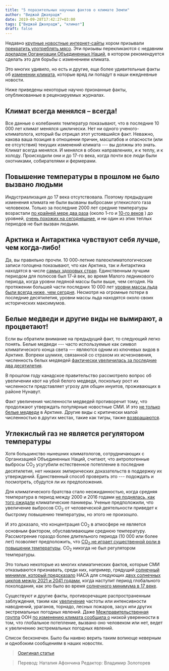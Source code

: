 ```yaml
---
title: "5 поразительных научных фактов о климате Земли"
author: "Виджай Джаярадж"
date: 2019-09-28T17:42:27+03:00
tags: ["Виджай Джаярадж", "климат"]
draft: false
---
```


Недавно [крупные новостные интернет-сайты](https://translate.google.com/translate?hl=ru&prev=_t&sl=auto&tl=ru&u=https://www.bbc.com/news/science-environment-49238749) хором призывали [прекратить употреблять мясо](https://translate.google.com/translate?hl=ru&prev=_t&sl=auto&tl=ru&u=https://edition.cnn.com/2019/08/08/world/ipcc-report-land-climate-crisis-sci-intl/index.html). Эти призывы перекликаются с недавним [докладом Организации Объединенных Наций](https://translate.google.com/translate?hl=ru&prev=_t&sl=auto&tl=ru&u=https://www.ipcc.ch/srccl-report-download-page/), в котором рекомендуется сделать это для борьбы с изменением климата.

Это многих удивило, но есть и другие, еще более удивительные факты об [изменении климата](https://translate.google.com/translate?hl=ru&prev=_t&sl=auto&tl=ru&u=https://fee.org/learning-center/issues/climate-change/how-the-profit-motive-can-help-fight-climate-change/), которые вряд ли попадут  в наши ежедневные новости.

Ниже приведены некоторые научно признанные факты, опубликованные в рецензируемых журналах.

## Климат всегда менялся – всегда!

Все данные о колебаниях температур показывают, что в последние 10 000 лет климат менялся циклически. Нет ни одного ученого-климатолога, который бы отрицал этот устоявшийся факт. Неважно, какова ваша позиция в отношении причин, масштабов и опасности (или ее отсутствия) текущих изменений климата --- вы должны это знать. Климат всегда менялся. И менялся в обоих направлениях, и к теплу, и к холоду. Происходили они и до 17-го века, когда почти все люди были охотниками, собирателями и фермерами.

## Повышение температуры в прошлом не было вызвано людьми

Индустриализация до 17 века отсутствовала. Поэтому предыдущие изменения климата не были вызваны выбросами углекислого газа человеком. Только за последние 2000 лет средние температуры возрастали [по крайней мере два раза](https://translate.google.com/translate?hl=ru&prev=_t&sl=auto&tl=ru&u=https://agbjarn.blog.is/users/fa/agbjarn/files/ljungquist-temp-reconstruction-2000-years.pdf) (около 1-го и [10-го веков](https://translate.google.com/translate?hl=ru&prev=_t&sl=auto&tl=ru&u=https://wattsupwiththat.com/2013/04/11/evidence-for-a-global-medieval-warm-period/) ) до уровней, [очень похожих на сегодняшние](#sthash.J5s6KM7i.e4RvvQbi.dpbs), и ни один из этих теплых периодов не был вызван людьми.

## Арктика и Антарктика чувствуют себя лучше, чем когда-либо!

Да, вы правильно прочли. 10 000-летние палеоклиматологические записи голоцена показывают, что как Арктика, так и Антарктика находятся в числе [самых здоровых стран](https://onlinelibrary.wiley.com/doi/abs/10.1002/jqs.2929). Единственным лучшим периодом для полюсов был 17-й век, во время Малого ледникового периода, когда уровни ледяной массы были выше, чем сегодня. На протяжении большей части последних 10 000 лет [уровни массы льда были всегда ниже, чем сегодня](https://i2.wp.com/notrickszone.com/wp-content/uploads/2017/03/Arctic-Sea-Ice-Holocene-Stein-17.jpg). Несмотря на огромные потери в последние десятилетия, уровни массы льда находятся около своих исторических максимумов.

## Белые медведи и другие виды не вымирают, а процветают!

Если вы обратили внимание на предыдущий факт, то следующий легко понять. Белые медведи --- часто используемые как символ климатического конца света --- являются одним из ключевых видов в Арктике. Вопреки шумихе, связанной со страхом их исчезновения, численность белых медведей [фактически увеличилась за последние два десятилетия](https://translate.google.com/translate?hl=ru&prev=_t&sl=auto&tl=ru&u=https://www.thegwpf.org/content/uploads/2014/08/healthy-polarbears.pdf).

В прошлом году канадское правительство рассмотрело вопрос об увеличении квот на убой белого медведя, поскольку рост их численности представляет угрозу для общин инуитов, проживающих в районе Нунавут.

Факт увеличения численности медведей противоречит тому, что продолжают утверждать  популярные новостные СМИ. И это [не только белые медведи](https://translate.google.com/translate?hl=ru&prev=_t&sl=auto&tl=ru&u=https://www.cnsnews.com/commentary/vijay-jayaraj/adapt-change-or-just-swim-why-fish-will-not-face-climate-apocalypse) в Арктике. Другие виды с критически малой численностью в других местах, такие как тигры, также [возвращаются](https://translate.google.com/translate?hl=ru&prev=_t&sl=auto&tl=ru&u=https://patriotpost.us/opinion/64677-as-tiger-numbers-soar-indian-prime-minister-bats-for-economic-development).

## Углекислый газ не является регулятором температуры

Хотя большинство нынешних климатологов, сотрудничающих с Организацией Объединенных Наций, считают, что антропогенные выбросы CO<sub>2</sub> усугубили естественное потепление в последние десятилетия, нет никаких эмпирических доказательств в поддержку их утверждений. Единственный способ проверить это --- подождать и посмотреть, сбудутся ли их предположения.

Для климатического братства стало неожиданностью, когда средняя температура в период между 2000 и 2016 годами [не поднялась, как того ожидали](https://www.nature.com/articles/nclimate2938.epdf?referrer_access_token=rO_LAj7Squh3f_qt6natqdRgN0jAjWel9jnR3ZoTv0OqExA1EwYluYLwiaayT9ble9FcNagQ1ss5L1V0KiWd-xzbFQjp8p3e-nUsgU7jNuUykRRWZpgMltUfROWf3xSKeGSSY7TvMiWdaeBCmNzlbQKCodQ3ivWje8eZYAs8Dr1uu8L-i3CHt8f_jYiil5eUpRpdxdWDCSCvqts_NYB_l8yUG-b6Qu0dtrZLMnaUyec%3D&tracking_referrer=www.nature.com) климатические паникеры. Ученые предположили, что увеличение выбросов CO<sub>2</sub> от человеческой деятельности приведет к быстрому повышению температуры, но этого не произошло.

И это доказало, что концентрация CO<sub>2</sub> в атмосфере не является основным фактором, обуславливающим среднюю температуру. Рассмотрение гораздо более длительного периода (10 000 или более лет) позволяет предположить, что [CO<sub>2</sub> не играет существенной роли в повышении температуры](https://translate.google.com/translate?hl=ru&prev=_t&sl=auto&tl=ru&u=https://cornwallalliance.org/2012/12/carbon-dioxide-and-air-temperature-who-leads-and-who-follows/). CO<sub>2</sub> никогда не был регулятором температуры.

Это только некоторые из многих климатических фактов, которые СМИ отказываются признавать, среди них, например, грядущий [солнечный минимум, который предсказало](https://translate.google.com/translate?hl=ru&prev=_t&sl=auto&tl=ru&u=https://science.nasa.gov/science-news/news-articles/solar-minimum-is-coming) НАСА для следующих [двух солнечных циклов между 2021 и 2041 годами](https://translate.google.com/translate?hl=ru&prev=_t&sl=auto&tl=ru&u=https://link.springer.com/article/10.1007/s10509-019-3500-9), когда наступит период глобального похолодания, как это было во время [солнечного минимума в 17 веке](https://translate.google.com/translate?hl=ru&prev=_t&sl=auto&tl=ru&u=https://visibleearth.nasa.gov/view.php%3Fid%3D7122).

Существуют и другие факты, противоречащие распространенным заблуждения, таким как [увеличение](https://translate.google.com/translate?hl=ru&prev=_t&sl=auto&tl=ru&u=https://wattsupwiththat.com/extreme-weather-page/) частоты или интенсивности наводнений, ураганов, торнадо, лесных пожаров, засух или других экстремальных погодных явлений. Даже [Межправительственная группа](#page=20) ООН [по изменению климата сообщила о](#page=20) низкой уверенности в том, что глобальное потепление, вызвано оно человеком или нет, ведет к увеличению экстремальных погодных явлений.

Список бесконечен. Было бы наивно верить таким вопиюще неверным и однобоким сообщениям в наших новостях.

> [Оригинал статьи](https://fee.org/articles/5-surprising-scientific-facts-about-earth-s-climate/?utm_source=zapier&fbclid=IwAR3xUkK_RMmGiACVa1Af0gBu-pRjfmzoAuGgnxxjTIBa76mpz4kH37fL7EM)

> Перевод: Наталия Афончина
> Редактор: Владимир Золоторев

